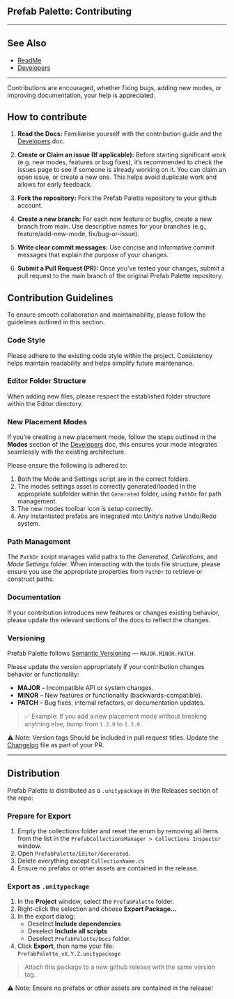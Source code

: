 ## Prefab Palette: Contributing

---
## See Also
* [ReadMe](./README.md)
* [Developers](./Developers.md) 
---

Contributions are encouraged, whether fixing bugs, adding new modes, or improving documentation, your help is appreciated. 

## How to contribute

1. **Read the Docs:** Familiarise yourself with the contribution guide and the  [Developers](./Developers.md) doc. 

1. **Create or Claim an issue (If applicable):** Before starting significant work (e.g. new modes, features or bug fixes), it’s recommended to check the issues page to see if someone is already working on it. You can claim an open issue, or create a new one. This helps avoid duplicate work and allows for early feedback.

2. **Fork the repository:** Fork the Prefab Palette repository to your github account.

3. **Create a new branch:** For each new feature or bugfix, create a new branch from main. Use descriptive names for your branches (e.g., feature/add-new-mode, fix/bug-or-issue).

4. **Write clear commit messages:** Use concise and informative commit messages that explain the purpose of your changes.

5. **Submit a Pull Request (PR):** Once you’ve tested your changes, submit a pull request to the main branch of the original Prefab Palette repository.

## Contribution Guidelines

To ensure smooth collaboration and maintainability, please follow the guidelines outlined in this section.

### Code Style

Please adhere to the existing code style within the project. Consistency helps maintain readability and helps simplify future maintenance.

### Editor Folder Structure

When adding new files, please respect the established folder structure within the Editor directory.

### New Placement Modes

If you’re creating a new placement mode, follow the steps outlined in the **Modes** section of the [Developers](./Developers.md) doc, this ensures your mode integrates seamlessly with the existing architecture.

Please ensure the following is adhered to:

1. Both the Mode and Settings script are in the correct folders.  
2. The modes settings asset is correctly generated/loaded in the appropriate subfolder within the `Generated` folder, using `PathDr` for path management.  
3. The new modes toolbar icon is setup correctly.
4. Any instantiated prefabs are integrated into Unity’s native Undo/Redo system.  

### Path Management

The `PathDr` script manages valid paths to the *Generated*, *Collections*, and *Mode Settings* folder. When interacting with the tools file structure, please ensure you use the appropriate properties from `PathDr` to retrieve or construct paths.

### Documentation

If your contribution introduces new features or changes existing behavior, please update the relevant sections of the docs to reflect the changes.

### Versioning

Prefab Palette follows [Semantic Versioning](https://semver.org/) — `MAJOR.MINOR.PATCH`.

Please update the version appropriately if your contribution changes behavior or functionality:

- **MAJOR** – Incompatible API or system changes.
- **MINOR** – New features or functionality (backwards-compatible).
- **PATCH** – Bug fixes, internal refactors, or documentation updates.

> ✅ Example: If you add a new placement mode without breaking anything else, bump from `1.2.0` to `1.3.0`.

⚠️ Note: Version tags Should be included in pull request titles. Update the [Changelog](./Changelog.md) file as part of your PR.

---

## Distribution

Prefab Palette is distributed as a `.unitypackage` in the Releases section of the repo:

### Prepare for Export

1. Empty the collections folder and reset the enum by removing all items from the list in the `PrefabCollectionsManager > Collections Inspector` window.
2. Open `PrefabPalette/Editor/Generated`. 
3. Delete everything except `CollectionName.cs`
4. Ensure no prefabs or other assets are contained in the release.

### Export as `.unitypackage`
1. In the **Project** window, select the `PrefabPalette` folder.
2. Right-click the selection and choose **Export Package...**
3. In the export dialog:
   - Deselect **Include dependencies**
   - Deselect **Include all scripts**
   - Deselect `PrefabPalette/Docs` folder.
4. Click **Export**, then name your file:  
   `PrefabPalette_vX.Y.Z.unitypackage`

> Attach this package to a new github release with the same version tag.

⚠️ Note: Ensure no prefabs or other assets are contained in the release!

